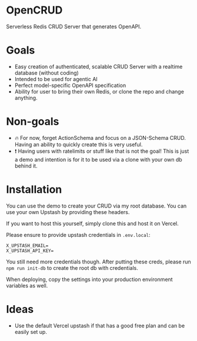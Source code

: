 # OpenCRUD

Serverless Redis CRUD Server that generates OpenAPI.

# Goals

- Easy creation of authenticated, scalable CRUD Server with a realtime database (without coding)
- Intended to be used for agentic AI
- Perfect model-specific OpenAPI specification
- Ability for user to bring their own Redis, or clone the repo and change anything.

# Non-goals

- 🔥 For now, forget ActionSchema and focus on a JSON-Schema CRUD. Having an ability to quickly create this is very useful.
- ❗️ Having users with ratelimits or stuff like that is not the goal! This is just a demo and intention is for it to be used via a clone with your own db behind it.

# Installation

You can use the demo to create your CRUD via my root database. You can use your own Upstash by providing these headers.

If you want to host this yourself, simply clone this and host it on Vercel.

Please ensure to provide upstash credentials in `.env.local`:

```
X_UPSTASH_EMAIL=
X_UPSTASH_API_KEY=
```

You still need more credentials though. After putting these creds, please run ` npm run init-db` to create the root db with credentials.

When deploying, copy the settings into your production environment variables as well.

# Ideas

- Use the default Vercel upstash if that has a good free plan and can be easily set up.
